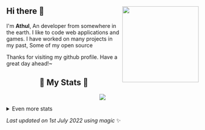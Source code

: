 ## Hi there 👋 <img align="right" src="https://avatars.githubusercontent.com/u/73310870?s=400&u=2308fdd374ca225e212e7cae92a54971e70d989d&v=4" width="200" />
I'm **Athul**, An developer from somewhere in the earth. I like to code web applications and games. I have worked on many projects in my past, Some of my open source

Thanks for visiting my github profile. Have a great day ahead!~
  
<h2 align="center"> 🚀 My Stats 🚀</h2>
<p align="center">
<img src="https://github-readme-streak-stats.herokuapp.com/?user=VolcanoGunshot&theme=tokyonight">
</p>
<details>
  <summary>
      Even more stats
  </summary>
  <p align="center">
    <img src="https://github-profile-trophy.vercel.app/?username=VolcanoGunshot&theme=dracula">
    <img src="https://github-readme-stats.vercel.app/api?username=VolcanoGunshot&theme=tokyonight&count_private=true&show_icons=true&include_all_commits=true">
  </p>
</details>
  
<!-- Last updated on Fri Jul 01 2022 12:35:49 GMT+0000 (Coordinated Universal Time) ;-;-->
<i>Last updated on 1st July 2022 using magic</i> ✨
